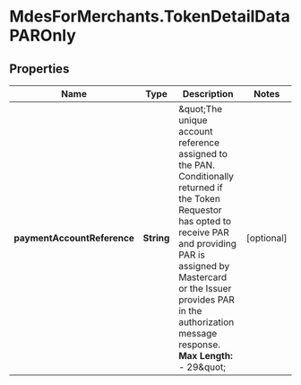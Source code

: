 # MdesForMerchants.TokenDetailDataPAROnly

## Properties

Name | Type | Description | Notes
------------ | ------------- | ------------- | -------------
**paymentAccountReference** | **String** | \&quot;The unique account reference assigned to the PAN. Conditionally returned if the Token Requestor has opted to receive PAR and providing PAR is assigned by Mastercard or the Issuer provides PAR in the authorization message response.    __Max Length:__ - 29\&quot;  | [optional] 


